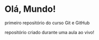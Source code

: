 # Olá, Mundo!
 primeiro repositório do curso Git e GitHub

repositório criado durante uma aula ao vivo!
